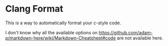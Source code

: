 # Clang Format
This is a way to automatically format your c-style code.

I don't know why all the available options on https://github.com/adam-p/markdown-here/wiki/Markdown-Cheatsheet#code are not available here.